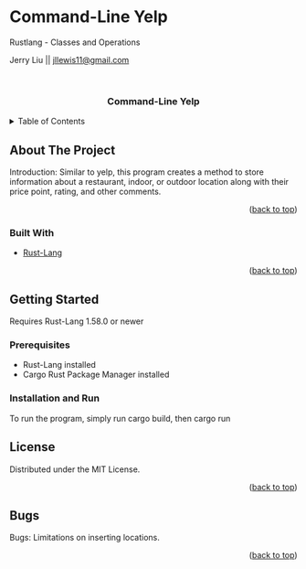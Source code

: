 # Command-Line Yelp
Rustlang - Classes and Operations

Jerry Liu || jllewis11@gmail.com



<br />
<h3 align="center">Command-Line Yelp</h3>

</div>



<!-- TABLE OF CONTENTS -->
<details>
  <summary>Table of Contents</summary>
  <ol>
    <li>
      <a href="#about-the-project">About The Project</a>
      <ul>
        <li><a href="#built-with">Built With</a></li>
      </ul>
    </li>
    <li>
      <a href="#getting-started">Getting Started</a>
      <ul>
        <li><a href="#prerequisites">Prerequisites</a></li>
        <li><a href="#installation">Installation</a></li>
      </ul>
    </li>
    <li><a href="#license">License</a></li>
    <li><a href="#bugs">Bugs</a></li>
  </ol>
</details>



<!-- ABOUT THE PROJECT -->
## About The Project

Introduction: Similar to yelp, this program creates a method to store information about a restaurant, indoor, or outdoor location along with their price point, rating, and other comments.


<p align="right">(<a href="#top">back to top</a>)</p>



### Built With

* [Rust-Lang](https://www.rust-lang.org/)
  


<p align="right">(<a href="#top">back to top</a>)</p>



<!-- GETTING STARTED -->
## Getting Started
Requires Rust-Lang 1.58.0 or newer

### Prerequisites
 - Rust-Lang installed
 - Cargo Rust Package Manager installed

### Installation and Run
To run the program, simply run cargo build, then cargo run

<!-- LICENSE -->
## License

Distributed under the MIT License. 

<p align="right">(<a href="#top">back to top</a>)</p>



## Bugs
Bugs: Limitations on inserting locations.

<p align="right">(<a href="#top">back to top</a>)</p>
